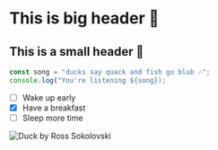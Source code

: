 # This is big header 🐤
## This is a small header 🐣

``` typescript
const song = "ducks say quack and fish go blub 🎶";
console.log("You're listening ${song});
```

- [ ] Wake up early
- [x] Have a breakfast
- [ ] Sleep more time

![Duck by Ross Sokolovski](https://images.unsplash.com/photo-1465153690352-10c1b29577f8?q=80&w=2630&auto=format&fit=crop&ixlib=rb-4.0.3&ixid=M3wxMjA3fDB8MHxwaG90by1wYWdlfHx8fGVufDB8fHx8fA%3D%3D)
